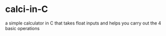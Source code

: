 # calci-in-C
a simple calculator in C that takes float inputs and helps you carry out the 4 basic operations
